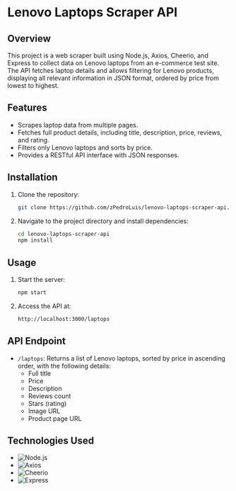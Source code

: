 # Lenovo Laptops Scraper API

## Overview

This project is a web scraper built using Node.js, Axios, Cheerio, and Express to collect data on Lenovo laptops from an e-commerce test site. The API fetches laptop details and allows filtering for Lenovo products, displaying all relevant information in JSON format, ordered by price from lowest to highest.

## Features

- Scrapes laptop data from multiple pages.
- Fetches full product details, including title, description, price, reviews, and rating.
- Filters only Lenovo laptops and sorts by price.
- Provides a RESTful API interface with JSON responses.

## Installation

1. Clone the repository:
   ```bash
   git clone https://github.com/zPedroLuis/lenovo-laptops-scraper-api.git

2. Navigate to the project directory and install dependencies:
    ```bash
    cd lenovo-laptops-scraper-api
    npm install

## Usage

1. Start the server:
    ```bash
    npm start

2. Access the API at:
    ```bash
    http://localhost:3000/laptops

## API Endpoint

- `/laptops`:  Returns a list of Lenovo laptops, sorted by price in ascending order, with the following details:
    - Full title
    - Price
    - Description
    - Reviews count
    - Stars (rating)
    - Image URL
    - Product page URL

## Technologies Used

- ![Node.js](https://img.shields.io/badge/-Node.js-339933?style=flat&logo=node.js&logoColor=white)
- ![Axios](https://img.shields.io/badge/-Axios-5A29E4?style=flat&logo=axios&logoColor=white)
- ![Cheerio](https://img.shields.io/badge/-Cheerio-333333?style=flat)
- ![Express](https://img.shields.io/badge/-Express-000000?style=flat&logo=express&logoColor=white)
